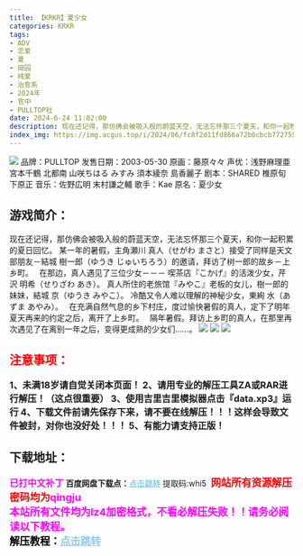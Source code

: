 ```yaml
---
title: 【KRKR】夏少女
categories: KRKR
tags:
- ADV
- 恋爱
- 夏
- 田园
- 纯爱
- 治愈系
- 2024年
- 官中
- PULLTOP社
date: 2024-6-24 11:02:00
description: 现在还记得，那仿佛会被吸入般的蔚蓝天空，无法忘怀那三个夏天，和你一起积累的夏日回忆。某一年的暑假，主角瀬川 真人（せがわ まさと）接受了同样是天文部朋友－結城 樹一郎（ゆうき じゅいちろう）的邀请，拜访了树一郎的故乡－上乡町。　
index_img: https://img.acgus.top/i/2024/06/fc8f2d11fd866a72b0cbcb7727556938.webp
---
```

![](https://img.acgus.top/i/2024/06/fc8f2d11fd866a72b0cbcb7727556938.webp)
品牌：PULLTOP
发售日期：2003-05-30
原画：藤原々々
声优：浅野麻理亜 宮本千鶴 北都南 山咲ちはる みすみ 須本綾奈 島香麗子
剧本：SHARED 椎原旬 下原正
音乐：佐野広明 末村謙之輔
歌手：Kae
原名：夏少女

## 游戏简介：
现在还记得，那仿佛会被吸入般的蔚蓝天空，无法忘怀那三个夏天，和你一起积累的夏日回忆。
某一年的暑假，主角瀬川 真人（せがわ まさと）接受了同样是天文部朋友－結城 樹一郎（ゆうき じゅいちろう）的邀请，拜访了树一郎的故乡－上乡町。　
在那边，真人遇见了三位少女－－－
喫茶店『こかげ』的活泼少女，芹沢 明希（せりざわ あき）。
真人所住的老旅馆『みやこ』老板的女儿，樹一郎的妹妹，結城 京（ゆうき みやこ）。
冷酷又令人难以理解的神秘少女，東絢 水（あずま あやみ）。　
在充满自然气息的乡下村庄，度过愉快暑假的真人，定下了明年夏天再来的约定之后，离开了上乡町。　
隔年暑假。拜访上乡町的真人，在那里再次遇见了在离别一年之后，变得更成熟的少女们……。
![](https://img.acgus.top/i/2024/06/0099af5b26bf4dae7b421a4141a655bb.webp)
![](https://img.acgus.top/i/2024/06/e7eab52bf6deb35bd4d988ddb0cda874.webp)
![](https://img.acgus.top/i/2024/06/8b904f952aa701fecb4963096d0d47b5.webp)






## <font color=#FF0000 >注意事项：</font>
<font size=3><b>1、未满18岁请自觉关闭本页面！
2、请用专业的解压工具ZA或RAR进行解压！（这点很重要）
3、使用吉里吉里模拟器点击『data.xp3』运行
4、下载文件前请先保存下来，请不要在线解压！！！这样会导致文件被封，对你也没好处！！！
5、有能力请支持正版！</b></font>

## 下载地址：
<font color=#FF00FF size=3><b>已打中文补丁</b></font>
<b>百度网盘下载点：</b><a href="https://pan.baidu.com/s/16XPZyl-hvrqVtQ_hf8rOuQ?pwd=whi5" style="color: #87CEEB;"><b>点击跳转</b></a> 提取码:whi5
<a style="padding: 0" href="https://post.qingju.org/AD/"><img style="max-width:100%" src="https://img.acgus.top/i/2024/07/478f689b8021d8d499ab43d21acf137a.gif" alt=""></a>
<b><font color=#FF0000 size=4>网站所有资源解压密码均为</b></font><b><font color=#FF00FF size=4>qingju</font><font color=#FF0000 ></font></b><br><b><font color=#FF00FF size=4>本站所有文件均为lz4加密格式，不看必解压失败！！请务必阅读以下教程。</b></font><br><b><font color=#000 size=4>解压教程：</b><a href="https://post.qingju.org/tutorial/000/" style="color: #87CEEB;"><b>点击跳转</b></a>